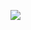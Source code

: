 
[![](https://user-images.githubusercontent.com/75844934/135037251-07075dab-e9b3-4480-8aa4-6bc19d423bad.gif)](https://www.mailenz.divtec.me)







